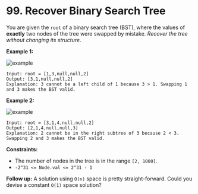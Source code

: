 # 99. Recover Binary Search Tree

You are given the `root` of a binary search tree (BST), where the values of **exactly** two nodes of the tree were swapped by mistake. *Recover the tree without changing its structure*.

**Example 1:**

![example](https://assets.leetcode.com/uploads/2020/10/28/recover1.jpg)

```()
Input: root = [1,3,null,null,2]
Output: [3,1,null,null,2]
Explanation: 3 cannot be a left child of 1 because 3 > 1. Swapping 1 and 3 makes the BST valid.
```

**Example 2:**

![example](https://assets.leetcode.com/uploads/2020/10/28/recover2.jpg)

```()
Input: root = [3,1,4,null,null,2]
Output: [2,1,4,null,null,3]
Explanation: 2 cannot be in the right subtree of 3 because 2 < 3. Swapping 2 and 3 makes the BST valid.
```

**Constraints:**

- The number of nodes in the tree is in the range `[2, 1000]`.
- `-2^31 <= Node.val <= 2^31 - 1`

**Follow up:** A solution using `O(n)` space is pretty straight-forward. Could you devise a constant `O(1)` space solution?
